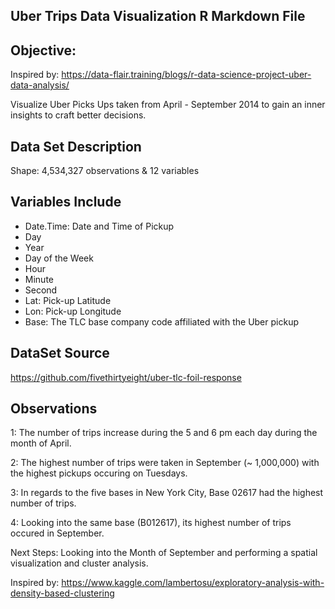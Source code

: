Uber Trips Data Visualization R Markdown File
--

Objective: 
--
Inspired by: https://data-flair.training/blogs/r-data-science-project-uber-data-analysis/

Visualize Uber Picks Ups taken from April - September 2014 to gain an inner insights to craft better decisions. 

Data Set Description 
--
Shape: 4,534,327 observations & 12 variables

Variables Include
--
- Date.Time: Date and Time of Pickup
- Day
- Year
- Day of the Week
- Hour
- Minute
- Second
- Lat: Pick-up Latitude
- Lon: Pick-up Longitude
- Base: The TLC base company code affiliated with the Uber pickup

DataSet Source
--
https://github.com/fivethirtyeight/uber-tlc-foil-response

Observations
--
1: The number of trips increase during the 5 and 6 pm each day during the month of April. 

2: The highest number of trips were taken in September (~ 1,000,000) with the highest pickups occuring on Tuesdays.

3: In regards to the five bases in New York City, Base 02617 had the highest number of trips.

4: Looking into the same base (B012617), its highest number of trips occured in September.

Next Steps: 
 Looking into the Month of September and performing a spatial visualization and  cluster analysis. 
 
 Inspired by: https://www.kaggle.com/lambertosu/exploratory-analysis-with-density-based-clustering

